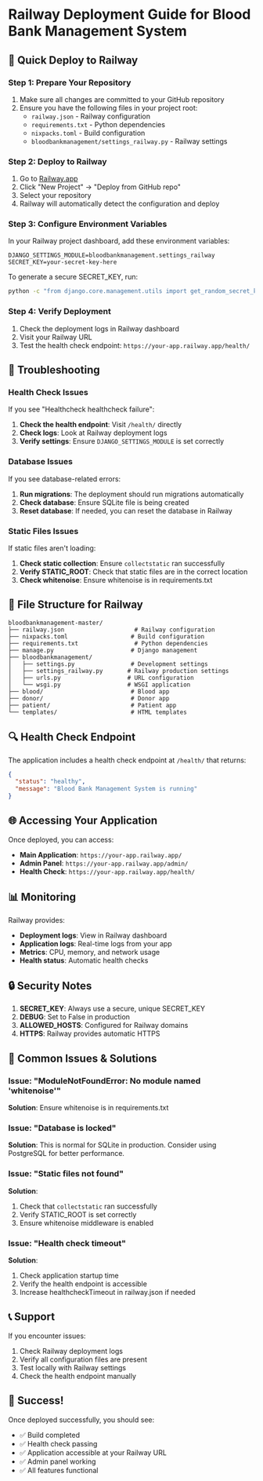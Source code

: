 # Railway Deployment Guide for Blood Bank Management System

## 🚀 Quick Deploy to Railway

### Step 1: Prepare Your Repository

1. Make sure all changes are committed to your GitHub repository
2. Ensure you have the following files in your project root:
   - `railway.json` - Railway configuration
   - `requirements.txt` - Python dependencies
   - `nixpacks.toml` - Build configuration
   - `bloodbankmanagement/settings_railway.py` - Railway settings

### Step 2: Deploy to Railway

1. Go to [Railway.app](https://railway.app)
2. Click "New Project" → "Deploy from GitHub repo"
3. Select your repository
4. Railway will automatically detect the configuration and deploy

### Step 3: Configure Environment Variables

In your Railway project dashboard, add these environment variables:

```
DJANGO_SETTINGS_MODULE=bloodbankmanagement.settings_railway
SECRET_KEY=your-secret-key-here
```

To generate a secure SECRET_KEY, run:

```bash
python -c "from django.core.management.utils import get_random_secret_key; print(get_random_secret_key())"
```

### Step 4: Verify Deployment

1. Check the deployment logs in Railway dashboard
2. Visit your Railway URL
3. Test the health check endpoint: `https://your-app.railway.app/health/`

## 🔧 Troubleshooting

### Health Check Issues

If you see "Healthcheck healthcheck failure":

1. **Check the health endpoint**: Visit `/health/` directly
2. **Check logs**: Look at Railway deployment logs
3. **Verify settings**: Ensure `DJANGO_SETTINGS_MODULE` is set correctly

### Database Issues

If you see database-related errors:

1. **Run migrations**: The deployment should run migrations automatically
2. **Check database**: Ensure SQLite file is being created
3. **Reset database**: If needed, you can reset the database in Railway

### Static Files Issues

If static files aren't loading:

1. **Check static collection**: Ensure `collectstatic` ran successfully
2. **Verify STATIC_ROOT**: Check that static files are in the correct location
3. **Check whitenoise**: Ensure whitenoise is in requirements.txt

## 📁 File Structure for Railway

```
bloodbankmanagement-master/
├── railway.json                    # Railway configuration
├── nixpacks.toml                  # Build configuration
├── requirements.txt                # Python dependencies
├── manage.py                      # Django management
├── bloodbankmanagement/
│   ├── settings.py                # Development settings
│   ├── settings_railway.py       # Railway production settings
│   ├── urls.py                   # URL configuration
│   └── wsgi.py                   # WSGI application
├── blood/                         # Blood app
├── donor/                         # Donor app
├── patient/                       # Patient app
└── templates/                     # HTML templates
```

## 🔍 Health Check Endpoint

The application includes a health check endpoint at `/health/` that returns:

```json
{
  "status": "healthy",
  "message": "Blood Bank Management System is running"
}
```

## 🌐 Accessing Your Application

Once deployed, you can access:

- **Main Application**: `https://your-app.railway.app/`
- **Admin Panel**: `https://your-app.railway.app/admin/`
- **Health Check**: `https://your-app.railway.app/health/`

## 📊 Monitoring

Railway provides:

- **Deployment logs**: View in Railway dashboard
- **Application logs**: Real-time logs from your app
- **Metrics**: CPU, memory, and network usage
- **Health status**: Automatic health checks

## 🔒 Security Notes

1. **SECRET_KEY**: Always use a secure, unique SECRET_KEY
2. **DEBUG**: Set to False in production
3. **ALLOWED_HOSTS**: Configured for Railway domains
4. **HTTPS**: Railway provides automatic HTTPS

## 🚨 Common Issues & Solutions

### Issue: "ModuleNotFoundError: No module named 'whitenoise'"

**Solution**: Ensure whitenoise is in requirements.txt

### Issue: "Database is locked"

**Solution**: This is normal for SQLite in production. Consider using PostgreSQL for better performance.

### Issue: "Static files not found"

**Solution**:

1. Check that `collectstatic` ran successfully
2. Verify STATIC_ROOT is set correctly
3. Ensure whitenoise middleware is enabled

### Issue: "Health check timeout"

**Solution**:

1. Check application startup time
2. Verify the health endpoint is accessible
3. Increase healthcheckTimeout in railway.json if needed

## 📞 Support

If you encounter issues:

1. Check Railway deployment logs
2. Verify all configuration files are present
3. Test locally with Railway settings
4. Check the health endpoint manually

## 🎉 Success!

Once deployed successfully, you should see:

- ✅ Build completed
- ✅ Health check passing
- ✅ Application accessible at your Railway URL
- ✅ Admin panel working
- ✅ All features functional
